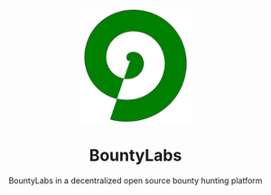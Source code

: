 <div align="center">
  <img src="https://raw.githubusercontent.com/zubairmh/bountylabs/main/public/brand.svg" width="200" height="200"/>
  <h1>BountyLabs</h1>
  <span>BountyLabs in a decentralized open source bounty hunting platform</span>
</div>



